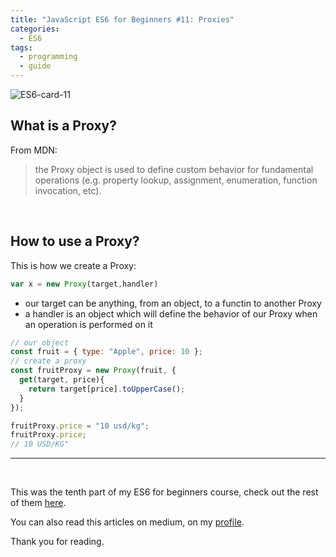 ```yaml
---
title: "JavaScript ES6 for Beginners #11: Proxies"
categories:
  - ES6
tags:
  - programming
  - guide
---
```


![ES6-card-11](https://albertomontalesi.github.io/assets/images/ES6/ES6-card-11.jpg)


## What is a Proxy?

From MDN:

> the Proxy object is used to define custom behavior for fundamental operations (e.g. property lookup, assignment, enumeration, function invocation, etc).

&nbsp;

## How to use a Proxy?

This is how we create a Proxy:

``` js
var x = new Proxy(target,handler)
```

- our target can be anything, from an object, to a functin to another Proxy
- a handler is an object which will define the behavior of our Proxy when an operation is performed on it

``` js
// our object
const fruit = { type: "Apple", price: 10 };
// create a proxy
const fruitProxy = new Proxy(fruit, {
  get(target, price){
    return target[price].toUpperCase();
  }
});

fruitProxy.price = "10 usd/kg";
fruitProxy.price;
// 10 USD/KG"
```





---
&nbsp;

This was the tenth part of my ES6 for beginners course, check out the rest of them [here](https://albertomontalesi.github.io/courses/es6).

You can also read this articles on medium, on my [profile](https://medium.com/@labby92).

Thank you for reading.